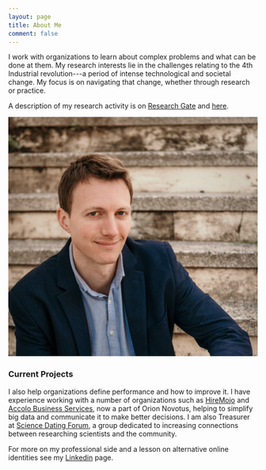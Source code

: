 ```yaml
---
layout: page
title: About Me
comment: false
---
```



 I work with organizations to learn about complex problems and what can be done at them. My research interests lie in the challenges relating to the 4th Industrial revolution---a period of intense technological and societal change. My focus is on navigating that change, whether through research or practice.

 A description of my research activity is on [Research Gate](https://www.researchgate.net/profile/Ryan_Armstrong4) and [here](/research.html).

 <img class="blogimg_med" src="/assets/img/web_profile_img_small.jpg" alt="drawing"/>

### Current Projects

I also help organizations define performance and how to improve it. I have experience working with a number of organizations such as [HireMojo](https://hiremojo.com) and [Accolo Business Services](https://accolo.com), now a part of Orion Novotus, helping to simplify big data and communicate it to make better decisions. I am also Treasurer at [Science Dating Forum](http://scientistsdatingforum.org/), a group dedicated to increasing connections between researching scientists and the community.

For more on my professional side and a lesson on alternative online identities see my [Linkedin](https://www.linkedin.com/in/ryanarmstronghq/) page.

